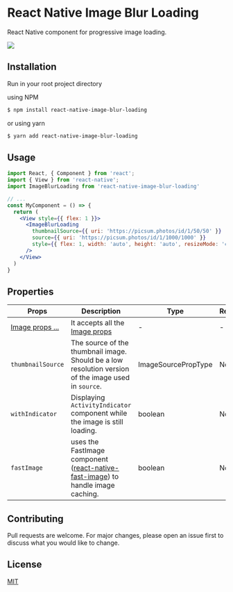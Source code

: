 # React Native Image Blur Loading

React Native component for progressive image loading.

![](image-blur-loading.gif)

## Installation

Run in your root project directory

using NPM
```bash
$ npm install react-native-image-blur-loading
```
or using yarn
```bash
$ yarn add react-native-image-blur-loading
```

## Usage

```jsx
import React, { Component } from 'react';
import { View } from 'react-native';
import ImageBlurLoading from 'react-native-image-blur-loading'

// ...
const MyComponent = () => {
  return (
    <View style={{ flex: 1 }}>
      <ImageBlurLoading
        thumbnailSource={{ uri: 'https://picsum.photos/id/1/50/50' }}
        source={{ uri: 'https://picsum.photos/id/1/1000/1000' }}
        style={{ flex: 1, width: 'auto', height: 'auto', resizeMode: 'contain' }}
      />
    </View>
  )
}
```

## Properties
| Props | Description | Type | Required |  Default |
| --- | --- | --- | --- | --- |
| [Image props ...](https://facebook.github.io/react-native/docs/image#props) | It accepts all the [Image props](https://facebook.github.io/react-native/docs/image#props) | - | - |  - |
| `thumbnailSource` | The source of the thumbnail image. Should be a low resolution version of the image used in `source`. | ImageSourcePropType | No | - |
| `withIndicator` | Displaying `ActivityIndicator` component while the image is still loading. | boolean | No | `true` |
| `fastImage` | uses the FastImage component ([react-native-fast-image](https://github.com/DylanVann/react-native-fast-image)) to handle image caching. | boolean | No | `false` |

## Contributing
Pull requests are welcome. For major changes, please open an issue first to discuss what you would like to change.


## License
[MIT](https://choosealicense.com/licenses/mit/)